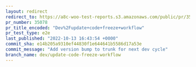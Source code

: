 ```yaml
---
layout: redirect
redirect_to: https://a8c-woo-test-reports.s3.amazonaws.com/public/pr/35078/e2e/index.html
pr_number: 35078
pr_title_encoded: "Dev%2Fupdate+code+freeze+workflow"
pr_test_type: e2e
last_published: "2022-10-13 16:43:54 +0000"
commit_sha: e14b205a9310ef44830f1e644641b5586d17a53e
commit_message: "Add version bump to trunk for next dev cycle"
branch_name: dev/update-code-freeze-workflow
---
```

